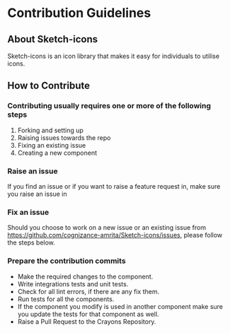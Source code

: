 # Contribution Guidelines

## About Sketch-icons

Sketch-icons is an icon library that makes it easy for individuals to utilise icons.

## How to Contribute

### Contributing usually requires one or more of the following steps

1. Forking and setting up
2. Raising issues towards the repo
3. Fixing an existing issue
4. Creating a new component

### Raise an issue

If you find an issue or if you want to raise a feature request in, make sure you raise an issue in 

### Fix an issue

Should you choose to work on a new issue or an existing issue from <https://github.com/cognizance-amrita/Sketch-icons/issues>, please follow the steps below.

### Prepare the contribution commits

- Make the required changes to the component.
- Write integrations tests and unit tests.
- Check for all lint errors, if there are any fix them.
- Run tests for all the components.
- If the component you modify is used in another component make sure you update the tests for that component as well.
- Raise a Pull Request to the Crayons Repository.
